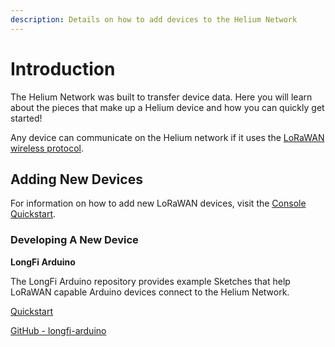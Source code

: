 ```yaml
---
description: Details on how to add devices to the Helium Network
---
```


# Introduction

The Helium Network was built to transfer device data. Here you will learn about the pieces that make up a Helium device and how you can quickly get started!

Any device can communicate on the Helium network if it uses the [LoRaWAN wireless protocol](https://lora-alliance.org/about-lorawan).

## Adding New Devices

For information on how to add new LoRaWAN devices, visit the [Console Quickstart](https://github.com/helium/devdocs/tree/316a0ffe46a00cd9398f98332e75206bc437c93c/console/quickstart/README.md).

### Developing A New Device

**LongFi Arduino**

The LongFi Arduino repository provides example Sketches that help LoRaWAN capable Arduino devices connect to the Helium Network.

[Quickstart](https://github.com/helium/devdocs/tree/316a0ffe46a00cd9398f98332e75206bc437c93c/device/arduino-quickstart/README.md)

[GitHub - longfi-arduino](https://github.com/helium/longfi-arduino)

